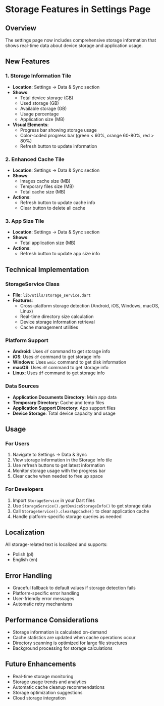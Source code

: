 # Storage Features in Settings Page

## Overview

The settings page now includes comprehensive storage information that shows real-time data about device storage and application usage.

## New Features

### 1. Storage Information Tile

- **Location**: Settings → Data & Sync section
- **Shows**:
  - Total device storage (GB)
  - Used storage (GB)
  - Available storage (GB)
  - Usage percentage
  - Application size (MB)
- **Visual Elements**:
  - Progress bar showing storage usage
  - Color-coded progress bar (green < 60%, orange 60-80%, red > 80%)
  - Refresh button to update information

### 2. Enhanced Cache Tile

- **Location**: Settings → Data & Sync section
- **Shows**:
  - Images cache size (MB)
  - Temporary files size (MB)
  - Total cache size (MB)
- **Actions**:
  - Refresh button to update cache info
  - Clear button to delete all cache

### 3. App Size Tile

- **Location**: Settings → Data & Sync section
- **Shows**:
  - Total application size (MB)
- **Actions**:
  - Refresh button to update app size info

## Technical Implementation

### StorageService Class

- **File**: `lib/utils/storage_service.dart`
- **Features**:
  - Cross-platform storage detection (Android, iOS, Windows, macOS, Linux)
  - Real-time directory size calculation
  - Device storage information retrieval
  - Cache management utilities

### Platform Support

- **Android**: Uses `df` command to get storage info
- **iOS**: Uses `df` command to get storage info  
- **Windows**: Uses `wmic` command to get disk information
- **macOS**: Uses `df` command to get storage info
- **Linux**: Uses `df` command to get storage info

### Data Sources

- **Application Documents Directory**: Main app data
- **Temporary Directory**: Cache and temp files
- **Application Support Directory**: App support files
- **Device Storage**: Total device capacity and usage

## Usage

### For Users

1. Navigate to Settings → Data & Sync
2. View storage information in the Storage Info tile
3. Use refresh buttons to get latest information
4. Monitor storage usage with the progress bar
5. Clear cache when needed to free up space

### For Developers

1. Import `StorageService` in your Dart files
2. Use `StorageService().getDeviceStorageInfo()` to get storage data
3. Call `StorageService().clearAppCache()` to clear application cache
4. Handle platform-specific storage queries as needed

## Localization

All storage-related text is localized and supports:

- Polish (pl)
- English (en)

## Error Handling

- Graceful fallback to default values if storage detection fails
- Platform-specific error handling
- User-friendly error messages
- Automatic retry mechanisms

## Performance Considerations

- Storage information is calculated on-demand
- Cache statistics are updated when cache operations occur
- Directory scanning is optimized for large file structures
- Background processing for storage calculations

## Future Enhancements

- Real-time storage monitoring
- Storage usage trends and analytics
- Automatic cache cleanup recommendations
- Storage optimization suggestions
- Cloud storage integration
